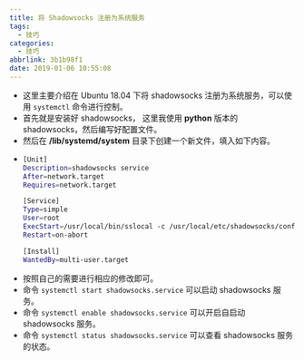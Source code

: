 ```yaml
---
title: 将 Shadowsocks 注册为系统服务
tags:
  - 技巧
categories:
  - 技巧
abbrlink: 3b1b98f1
date: 2019-01-06 10:55:08
---
```


- 这里主要介绍在 Ubuntu 18.04 下将 shadowsocks 注册为系统服务，可以使用 `systemctl` 命令进行控制。
- 首先就是安装好 shadowsocks， 这里我使用 **python** 版本的 shadowsocks，然后编写好配置文件。
- 然后在 **/lib/systemd/system** 目录下创建一个新文件，填入如下内容。
- ```bash
  [Unit]
  Description=shadowsocks service
  After=network.target
  Requires=network.target

  [Service]
  Type=simple
  User=root
  ExecStart=/usr/local/bin/sslocal -c /usr/local/etc/shadowsocks/config.json
  Restart=on-abort

  [Install]
  WantedBy=multi-user.target
  ```
- 按照自己的需要进行相应的修改即可。
- 命令 `systemctl start shadowsocks.service` 可以启动 shadowsocks 服务。
- 命令 `systemctl enable shadowsocks.service` 可以开启自启动 shadowsocks 服务。
- 命令 `systemctl status shadowsocks.service` 可以查看 shadowsocks 服务的状态。